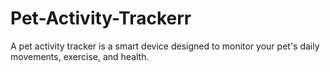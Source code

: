 # Pet-Activity-Trackerr
A pet activity tracker is a smart device designed to monitor your pet's daily movements, exercise, and health. 
